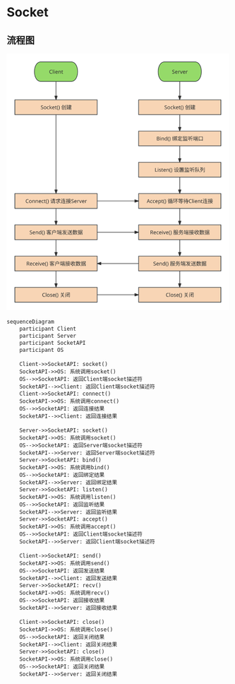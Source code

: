 <!--
 * @Description: 
 * @Version: 1.0
 * @Author: 
 * @Email: 
 * @Date: 2023-11-21 23:22:12
 * @LastEditors: dmjcb
 * @LastEditTime: 2023-11-21 23:55:46
-->
# Socket


## 流程图

![](https://raw.githubusercontent.com/dmjcb/SelfImgur/main/2023-11-21-23-28.svg)

```mermaid
sequenceDiagram
    participant Client
    participant Server
    participant SocketAPI
    participant OS

    Client->>SocketAPI: socket()
    SocketAPI->>OS: 系统调用socket()
    OS-->>SocketAPI: 返回Client端socket描述符
    SocketAPI-->>Client: 返回Client端socket描述符
    Client->>SocketAPI: connect()
    SocketAPI->>OS: 系统调用connect()
    OS-->>SocketAPI: 返回连接结果
    SocketAPI-->>Client: 返回连接结果

    Server->>SocketAPI: socket()
    SocketAPI->>OS: 系统调用socket()
    OS-->>SocketAPI: 返回Server端socket描述符
    SocketAPI-->>Server: 返回Server端socket描述符
    Server->>SocketAPI: bind()
    SocketAPI->>OS: 系统调用bind()
    OS-->>SocketAPI: 返回绑定结果
    SocketAPI-->>Server: 返回绑定结果
    Server->>SocketAPI: listen()
    SocketAPI->>OS: 系统调用listen()
    OS-->>SocketAPI: 返回监听结果
    SocketAPI-->>Server: 返回监听结果
    Server->>SocketAPI: accept()
    SocketAPI->>OS: 系统调用accept()
    OS-->>SocketAPI: 返回Client端socket描述符
    SocketAPI-->>Server: 返回Client端socket描述符

    Client->>SocketAPI: send()
    SocketAPI->>OS: 系统调用send()
    OS-->>SocketAPI: 返回发送结果
    SocketAPI-->>Client: 返回发送结果
    Server->>SocketAPI: recv()
    SocketAPI->>OS: 系统调用recv()
    OS-->>SocketAPI: 返回接收结果
    SocketAPI-->>Server: 返回接收结果

    Client->>SocketAPI: close()
    SocketAPI->>OS: 系统调用close()
    OS-->>SocketAPI: 返回关闭结果
    SocketAPI-->>Client: 返回关闭结果
    Server->>SocketAPI: close()
    SocketAPI->>OS: 系统调用close()
    OS-->>SocketAPI: 返回关闭结果
    SocketAPI-->>Server: 返回关闭结果
```